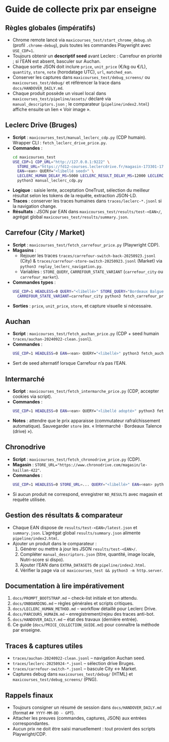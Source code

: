 # Guide de collecte prix par enseigne

## Règles globales (impératifs)
- Chrome remote lancé via `maxicourses_test/start_chrome_debug.sh` (profil `.chrome-debug`), puis toutes les commandes Playwright avec `USE_CDP=1`.
- Toujours obtenir un **descriptif seed** avant Leclerc : Carrefour en priorité ; si l’EAN est absent, basculer sur Auchan.
- Chaque sortie JSON doit inclure `price`, `unit_price` (€/kg ou €/L), `quantity`, `store`, `note` (horodatage UTC), `url`, `matched_ean`.
- Conserver les captures dans `maxicourses_test/debug_screens/` ou `maxicourses_test/debug/` et référencer la trace dans `docs/HANDOVER_DAILY.md`.
- Chaque produit possède un visuel local dans `maxicourses_test/pipeline/assets/` déclaré via `manual_descriptors.json` ; le comparateur (`pipeline/index2.html`) affiche ensuite un lien « Voir image ».

## Leclerc Drive (Bruges)
- **Script** : `maxicourses_test/manual_leclerc_cdp.py` (CDP humain). Wrapper CLI : `fetch_leclerc_drive_price.py`.
- **Commandes** :
  ```bash
  cd maxicourses_test
  USE_CDP=1 CDP_URL="http://127.0.0.1:9222" \
    STORE_URL="https://fd12-courses.leclercdrive.fr/magasin-173301-173301-bruges.aspx" \
    EAN=<ean> QUERY="<libellé seed>" \
    LECLERC_HUMAN_DELAY_MS=5000 LECLERC_RESULT_DELAY_MS=12000 LECLERC_PDP_DELAY_MS=7000 \
    python3 manual_leclerc_cdp.py
  ```
- **Logique** : saisie lente, acceptation OneTrust, sélection du meilleur résultat selon les tokens de la requête, extraction JSON-LD.
- **Traces** : conserver les traces humaines dans `traces/leclerc-*.jsonl` si la navigation change.
- **Résultats** : JSON par EAN dans `maxicourses_test/results/test-<EAN>/`, agrégat global `maxicourses_test/results/summary.json`.

## Carrefour (City / Market)
- **Script** : `maxicourses_test/fetch_carrefour_price.py` (Playwright CDP).
- **Magasins** :
  - Rejouer les traces `traces/carrefour-switch-back-20250923.jsonl` (City) & `traces/carrefour-store-switch-20250923.jsonl` (Market) via `python3 replay_leclerc_navigation.py`.
  - Variables : `STORE_QUERY`, `CARREFOUR_STATE_VARIANT` (`carrefour_city` ou `carrefour_market`).
- **Commandes types** :
  ```bash
  USE_CDP=1 HEADLESS=0 QUERY="<libellé>" STORE_QUERY="Bordeaux Balguerie" \
    CARREFOUR_STATE_VARIANT=carrefour_city python3 fetch_carrefour_price.py
  ```
- **Sorties** : `price`, `unit_price`, `store`, et capture visuelle si nécessaire.

## Auchan
- **Script** : `maxicourses_test/fetch_auchan_price.py` (CDP + seed humain `traces/auchan-20240922-clean.jsonl`).
- **Commandes** :
  ```bash
  USE_CDP=1 HEADLESS=0 EAN=<ean> QUERY="<libellé>" python3 fetch_auchan_price.py
  ```
- Sert de seed alternatif lorsque Carrefour n’a pas l’EAN.

## Intermarché
- **Script** : `maxicourses_test/fetch_intermarche_price.py` (CDP, accepter cookies via script).
- **Commandes** :
  ```bash
  USE_CDP=1 HEADLESS=0 EAN=<ean> QUERY="<libellé adopté>" python3 fetch_intermarche_price.py
  ```
- **Notes** : attendre que le prix apparaisse (commutateur rafraîchissement automatique). Sauvegarder `store` (ex. « Intermarché · Bordeaux Talence (drive) »).

## Chronodrive
- **Script** : `maxicourses_test/fetch_chronodrive_price.py` (CDP).
- **Magasin** : `STORE_URL="https://www.chronodrive.com/magasin/le-haillan-422"`.
- **Commandes** :
  ```bash
  USE_CDP=1 HEADLESS=0 STORE_URL=... QUERY="<libellé>" EAN=<ean> python3 fetch_chronodrive_price.py
  ```
- Si aucun produit ne correspond, enregistrer `NO_RESULTS` avec magasin et requête utilisée.

## Gestion des résultats & comparateur
- Chaque EAN dispose de `results/test-<EAN>/latest.json` et `summary.json`. L’agrégat global `results/summary.json` alimente `pipeline/index2.html`.
- Ajouter un produit dans le comparateur :
  1. Générer ou mettre à jour les JSON `results/test-<EAN>/`.
  2. Compléter `manual_descriptors.json` (titre, quantité, image locale, Nutri-score si dispo).
  3. Ajouter l’EAN dans `EXTRA_DATASETS` de `pipeline/index2.html`.
  4. Vérifier la page via `cd maxicourses_test && python3 -m http.server`.

## Documentation à lire impérativement
1. `docs/PROMPT_BOOTSTRAP.md` – check-list initiale et ton attendu.
2. `docs/ONBOARDING.md` – règles générales et scripts critiques.
3. `docs/LECLERC_HUMAN_METHOD.md` – workflow détaillé pour Leclerc Drive.
4. `docs/PARCOURS_HUMAIN.md` – enregistrement/rejeu des traces anti-bot.
5. `docs/HANDOVER_DAILY.md` – état des travaux (dernière entrée).
6. Ce guide (`docs/PRICE_COLLECTION_GUIDE.md`) pour connaître la méthode par enseigne.

## Traces & captures utiles
- `traces/auchan-20240922-clean.jsonl` – navigation Auchan seed.
- `traces/leclerc-20250924-*.jsonl` – sélection drive Bruges.
- `traces/carrefour-switch-*.jsonl` – bascule City ↔ Market.
- Captures debug dans `maxicourses_test/debug/` (HTML) et `maxicourses_test/debug_screens/` (PNG).

## Rappels finaux
- Toujours consigner un résumé de session dans `docs/HANDOVER_DAILY.md` (format `## YYYY-MM-DD - GPT`).
- Attacher les preuves (commandes, captures, JSON) aux entrées correspondantes.
- Aucun prix ne doit être saisi manuellement : tout provient des scripts Playwright/CDP.
